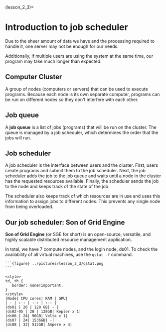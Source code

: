 (lesson_2_3)=
# Introduction to job scheduler
Due to the sheer amount of data we have and the processing required to handle it, one server may not be enough for our needs.

Additionally, if multiple users are using the system at the same time, our program may take much longer than expected.

## Computer Cluster
A group of nodes (computers or servers) that can be used to execute programs. Because each node is its own separate computer, programs can be run on different nodes so they don't interfere with each other.

## Job queue
A **job queue** is a list of jobs (programs) that will be run on the cluster. The queue is managed by a job scheduler, which determines the order that the jobs will run. 

## Job scheduler
A job scheduler is the interface between users and the cluster. First, users create programs and submit them to the job scheduler. Next, the job scheduler adds the job to the job queue and waits until a node in the cluster has the requested resources available. Finally, the scheduler sends the job to the node and keeps track of the state of the job.

The scheduler also keeps track of which resources are in use and uses this information to assign jobs to different nodes. This prevents any single node from being overloaded.

## Our job scheduler: Son of Grid Engine
**Son of Grid Engine** (or SGE for short) is an open-source, versatile, and highly scalable distributed resource management application.

In total, we have 7 compute nodes, and the login node, ds01. To check the availability of all virtual machines, use the `qstat -f` command.

````{admonition} Expected output
```{figure} ../pictures/lesson_2_3/qstat.png
```
````

```{admonition} Machine specs
<style>
td, th {
   border: none!important;
}
</style>
|Node| CPU cores| RAM | GPU|
| - | :-: | :-: | :-: |
|ds01 | 20 | 128 GB| - | 
|ds02-05 | 20 | 128GB| Kepler x 1| 
|ds06 | 24| 96GB| Volta x 1| 
|ds07 | 24| 1536GB| -| 
|ds08 | 32| 512GB| Ampere x 4| 

```